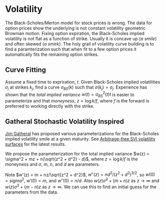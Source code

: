 # Volatility

The Black-Scholes/Merton model for stock prices is wrong. The data for option prices show the underlying is not constant volatility geometric Brownian motion. Fixing option expiration, the Black-Scholes implied volatility is not flat as a function of strike. Usually it is concave up (_a smile_) and often skewed (_a smirk_). The holy grail of volatility curve building is to find a paramterization such that when fit to a few option prices it automatically fits the remaining option strikes.

## Curve Fitting
Assume a fixed time to expriration, $t$. Given Black-Scholes implied volatilities $\sigma_j$ at strikes $k_j$, find a curve $\sigma_{BS}(k)$ such that $\sigma(k_j) = \sigma_j$. Experience has shown that the _total implied variance_  $w(t) = \sigma_{BS}^2(t)t$ is easier to parameterize and that _moneyness_, $z = \log k/f$, where $f$ is the forward is preferred to working directly with the strike.

## Gatheral Stochastic Volatility Inspired
[Jim Gatheral](http://mfe.baruch.cuny.edu/jgatheral/) has proposed various parameterizations for the Black-Scholes implied volatility smile at a given maturity.  See [Arbitrage-free SVI volatility surfaces](http://papers.ssrn.com/sol3/papers.cfm?abstract_id=2033323) for the latest results.

We propose the parameterization for the total implied variance $w(z) = \sigma^2 + mz + n(\sqrt{z^2 + d^2} - d)$, where $z = \log k/f$ is the moneyness and $\sigma$, $m$, $n$, and $d$ are parameters.

Note $w'(z) = m + nz/\sqrt{z^2 + d^2}$, $w''(z) = nd^2/(z^2 + d^2)^{3/2}$, so $w(0) = sigma^2$, $w'(0) = m$, and $w''(0) = n/d$. Also $w(z) \tilde \sigma^2 + (m + n)z$ as $z\to\infty$ and $w(z) \tilde \sigma^2 + (m - n)z$ as $z\to\infty$. We can use this to find an initial guess for the parameters from the data.

